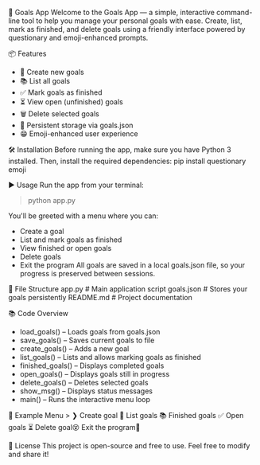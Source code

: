 🎯 Goals App
Welcome to the Goals App — a simple, interactive command-line tool to help you manage your personal goals with ease. Create, list, mark as finished, and delete goals using a friendly interface powered by questionary and emoji-enhanced prompts.

📦 Features
- 🚀 Create new goals
- 📚 List all goals
- ✅ Mark goals as finished
- ⏳ View open (unfinished) goals
- 🗑️ Delete selected goals
- 💾 Persistent storage via goals.json
- 😁 Emoji-enhanced user experience

🛠️ Installation
Before running the app, make sure you have Python 3 installed. Then, install the required dependencies:
pip install questionary emoji


▶️ Usage
Run the app from your terminal:
>python app.py


You'll be greeted with a menu where you can:
- Create a goal
- List and mark goals as finished
- View finished or open goals
- Delete goals
- Exit the program
All goals are saved in a local goals.json file, so your progress is preserved between sessions.


📁 File Structure
app.py       # Main application script
goals.json         # Stores your goals persistently
README.md          # Project documentation


📚 Code Overview
- load_goals() – Loads goals from goals.json
- save_goals() – Saves current goals to file
- create_goals() – Adds a new goal
- list_goals() – Lists and allows marking goals as finished
- finished_goals() – Displays completed goals
- open_goals() – Displays goals still in progress
- delete_goals() – Deletes selected goals
- show_msg() – Displays status messages
- main() – Runs the interactive menu loop


🧪 Example
Menu >
❯ Create goal 🚀
  List goals 📚
  Finished goals ✅
  Open goals ⏳
  Delete goal😵
  Exit the program👋


📄 License
This project is open-source and free to use. Feel free to modify and share it!
